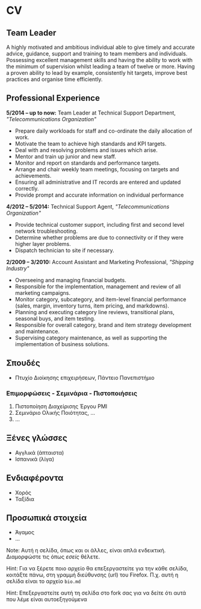 # CV 
## Team Leader 
A highly motivated and ambitious individual able to give timely and accurate advice, guidance, support and training to team members and individuals. Possessing excellent management skills and having the ability to work with the minimum of supervision whilst leading a team of twelve or more. Having a proven ability to lead by example, consistently hit targets, improve best practices and organise time efficiently.

## Professional Experience
**5/2014 – up to now:** Team Leader at Technical Support Department, *"Telecommunications Organization"*
* Prepare daily workloads for staff and co-ordinate the daily allocation of work. 
* Motivate the team to achieve high standards and KPI targets. 
* Deal with and resolving problems and issues which arise. 
* Mentor and train up junior and new staff. 
* Monitor and report on standards and performance targets. 
* Arrange and chair weekly team meetings, focusing on targets and achievements.
* Ensuring all administrative and IT records are entered and updated correctly. 
* Provide prompt and accurate information on individual performance

**4/2012 – 5/2014:** Technical Support Agent, *"Telecommunications Organization"*
* Provide technical customer support, including first and second level network troubleshooting.
* Determine whether problems are due to connectivity or if they were higher layer problems.
* Dispatch technician to site if necessary.

**2/2009 – 3/2010:** Account Assistant and Marketing Professional, *"Shipping Industry"* 
* Overseeing and managing financial budgets.
* Responsible for the implementation, management and review of all marketing campaigns.
* Monitor category, subcategory, and item-level financial performance (sales, margin, inventory turns, item pricing, and markdowns).
* Planning and executing category line reviews, transitional plans, seasonal buys, and item testing.
* Responsible for overall category, brand and item strategy development and maintenance.
* Supervising category maintenance, as well as supporting the implementation of business solutions.


## Σπουδές
* Πτυχίο Διοίκησης επιχειρήσεων, Πάντειο Πανεπιστήμιο

### Επιμορφώσεις - Σεμινάρια - Πιστοποιήσεις
1. Πιστοποίηση Διαχείρισης Έργου PMI
2. Σεμινάριο Ολικής Ποιότητας, ...
3. ...

## Ξένες γλώσσες
* Αγγλικά (άπταιστα)
* Ισπανικά (λίγα)

## Ενδιαφέροντα
* Χορός
* Ταξίδια

## Προσωπικά στοιχεία
* Άγαμος
* ...

Note: Αυτή η σελίδα, όπως και οι άλλες, είναι απλά ενδεικτική. Διαμορφώστε τις όπως *εσείς* θέλετε.

Hint: Για να ξέρετε ποιο αρχείο θα επεξεργαστείτε για την κάθε σελίδα, κοιτάξτε πάνω, στη γραμμή διεύθυνσης (url) του Firefox. Π.χ. αυτή η σελίδα είναι το αρχείο `bio.md`

Hint: Επεξεργαστείτε αυτή τη σελίδα στο fork σας για να δείτε ότι αυτά που λέμε είναι αυτοεξηγούμενα




